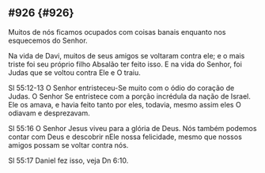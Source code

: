 ## #926 {#926}

Muitos de nós ficamos ocupados com coisas banais enquanto nos esquecemos do Senhor.

Na vida de Davi, muitos de seus amigos se voltaram contra ele; e o mais triste foi seu próprio filho Absalão ter feito isso. E na vida do Senhor, foi Judas que se voltou contra Ele e O traiu.

Sl 55:12-13 O Senhor entristeceu-Se muito com o ódio do coração de Judas. O Senhor Se entristece com a porção incrédula da nação de Israel. Ele os amava, e havia feito tanto por eles, todavia, mesmo assim eles O odiavam e desprezavam.

Sl 55:16 O Senhor Jesus viveu para a glória de Deus. Nós também podemos contar com Deus e descobrir nEle nossa felicidade, mesmo que nossos amigos possam se voltar contra nós.

Sl 55:17 Daniel fez isso, veja Dn 6:10.